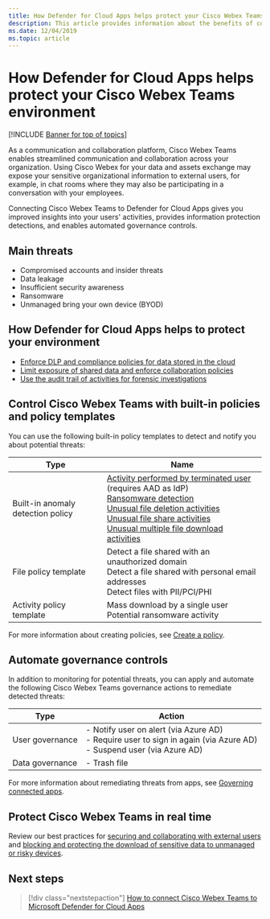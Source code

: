 ```yaml
---
title: How Defender for Cloud Apps helps protect your Cisco Webex Teams environment
description: This article provides information about the benefits of connecting your Cisco Webex Teams app to Defender for Cloud Apps using the API connector for visibility and control over use.
ms.date: 12/04/2019
ms.topic: article
---
```

# How Defender for Cloud Apps helps protect your Cisco Webex Teams environment

[!INCLUDE [Banner for top of topics](includes/banner.md)]

As a communication and collaboration platform, Cisco Webex Teams enables streamlined communication and collaboration across your organization. Using Cisco Webex for your data and assets exchange may expose your sensitive organizational information to external users, for example, in chat rooms where they may also be participating in a conversation with your employees.

Connecting Cisco Webex Teams to Defender for Cloud Apps gives you improved insights into your users' activities, provides information protection detections, and enables automated governance controls.

## Main threats

- Compromised accounts and insider threats
- Data leakage
- Insufficient security awareness
- Ransomware
- Unmanaged bring your own device (BYOD)

## How Defender for Cloud Apps helps to protect your environment

- [Enforce DLP and compliance policies for data stored in the cloud](best-practices.md#enforce-dlp-and-compliance-policies-for-data-stored-in-the-cloud)
- [Limit exposure of shared data and enforce collaboration policies](best-practices.md#limit-exposure-of-shared-data-and-enforce-collaboration-policies)
- [Use the audit trail of activities for forensic investigations](best-practices.md#use-the-audit-trail-of-activities-for-forensic-investigations)

## Control Cisco Webex Teams with built-in policies and policy templates

You can use the following built-in policy templates to detect and notify you about potential threats:

| Type | Name |
| ---- | ---- |
| Built-in anomaly detection policy | [Activity performed by terminated user](anomaly-detection-policy.md#activity-performed-by-terminated-user) (requires AAD as IdP)<br />[Ransomware detection](anomaly-detection-policy.md#ransomware-activity)<br />[Unusual file deletion activities](anomaly-detection-policy.md#unusual-activities-by-user)<br />[Unusual file share activities](anomaly-detection-policy.md#unusual-activities-by-user)<br />[Unusual multiple file download activities](anomaly-detection-policy.md#unusual-activities-by-user) |
| File policy template | Detect a file shared with an unauthorized domain<br />Detect a file shared with personal email addresses<br />Detect files with PII/PCI/PHI |
| Activity policy template | Mass download by a single user<br />Potential ransomware activity |

For more information about creating policies, see [Create a policy](control-cloud-apps-with-policies.md#create-a-policy).

## Automate governance controls

In addition to monitoring for potential threats, you can apply and automate the following Cisco Webex Teams governance actions to remediate detected threats:

| Type | Action |
| ---- | ---- |
| User governance | - Notify user on alert (via Azure AD)<br />- Require user to sign in again (via Azure AD)<br />- Suspend user (via Azure AD) |
| Data governance | - Trash file |

For more information about remediating threats from apps, see [Governing connected apps](governance-actions.md).

## Protect Cisco Webex Teams in real time

Review our best practices for [securing and collaborating with external users](best-practices.md#secure-collaboration-with-external-users-by-enforcing-real-time-session-controls) and [blocking and protecting the download of sensitive data to unmanaged or risky devices](best-practices.md#block-and-protect-download-of-sensitive-data-to-unmanaged-or-risky-devices).

## Next steps

> [!div class="nextstepaction"]
> [How to connect Cisco Webex Teams to Microsoft Defender for Cloud Apps](connect-webex-to-microsoft-cloud-app-security.md)
